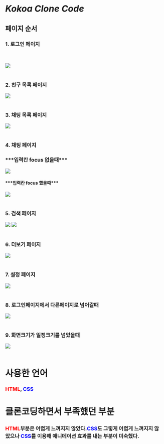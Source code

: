 # _Kokoa Clone Code_

## 페이지 순서

### 1. 로그인 페이지

<br/>
</br>
<img src ="img/loginPage.JPG">

<br/>
</br>

### 2. 친구 목록 페이지

<img src ="img/friend_list.JPG">
<br/>
</br>

### 3. 채팅 목록 페이지

<img src ="img/chat_list.JPG">
<br/>
</br>

### 4. 채팅 페이지

### \*\*\*입력칸 focus 없을때\*\*\*

<img src ="img/chat.JPG" />

#### \*\*\*입력칸 focus 했을때\*\*\*

<img src ="img/chat_click.JPG" />

<br/>
</br>

### 5. 검색 페이지

<img src ="img/search.JPG" />

<img src = "img/search_under.JPG">

<br/>
</br>

### 6. 더보기 페이지

<img src = "img/morePage.JPG">

<br/>
</br>

### 7. 설정 페이지

<img src = "img/settingPage.JPG">
<br/>
</br>

### 8. 로그인페이지에서 다른페이지로 넘어갈때

<img src = "img/movePage.jpg">
<br/>
</br>

### 9. 화면크기가 일정크기를 넘었을때

<img src = "img/pageSize.jpg">
<br/>
</br>

# 사용한 언어

### <span style ="color:red">HTML</span>, <span style ="color:blue">CSS</span>

# 클론코딩하면서 부족했던 부분

### <span style ="color:red">HTML</span>부분은 어렵게 느껴지지 않았다.<span style ="color:blue">CSS</span>도 그렇게 어렵게 느껴지지 않았으나 <span style ="color:blue">CSS</span>를 이용해 애니메이션 효과를 내는 부분이 미숙했다.
